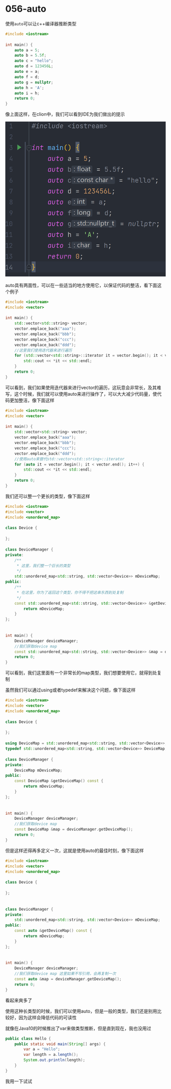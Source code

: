 # 056-auto

使用`auto`可以让c++编译器推断类型

```c++
#include <iostream>

int main() {
    auto a = 5;
    auto b = 5.5f;
    auto c = "hello";
    auto d = 123456L;
    auto e = a;
    auto f = d;
    auto g = nullptr;
    auto h = 'A';
    auto i = h;
    return 0;
}
```

像上面这样，在clion中，我们可以看到IDE为我们做出的提示

![image-20220409212707105](img/image-20220409212707105.png)

auto具有两面性，可以在一些适当的地方使用它，以保证代码的整洁，看下面这个例子

```c++
#include <iostream>
#include <vector>

int main() {
    std::vector<std::string> vector;
    vector.emplace_back("aaa");
    vector.emplace_back("bbb");
    vector.emplace_back("ccc");
    vector.emplace_back("ddd");
    //这里我们使用迭代器来进行遍历
    for (std::vector<std::string>::iterator it = vector.begin(); it < vector.end(); it++) {
        std::cout << *it << std::endl;
    }
    return 0;
}
```

可以看到，我们如果使用迭代器来进行vector的遍历，这玩意会非常长，及其难写，这个时候，我们就可以使用auto来进行操作了，可以大大减少代码量，使代码更加整洁，像下面这样

```c++
#include <iostream>
#include <vector>

int main() {
    std::vector<std::string> vector;
    vector.emplace_back("aaa");
    vector.emplace_back("bbb");
    vector.emplace_back("ccc");
    vector.emplace_back("ddd");
    //使用auto来替代std::vector<std::string>::iterator
    for (auto it = vector.begin(); it < vector.end(); it++) {
        std::cout << *it << std::endl;
    }
    return 0;
}
```

我们还可以整一个更长的类型，像下面这样

```c++
#include <iostream>
#include <vector>
#include <unordered_map>

class Device {

};

class DeviceManager {
private:
    /**
     * 这里，我们整一个巨长的类型
     */
    std::unordered_map<std::string, std::vector<Device>> mDeviceMap;
public:
    /**
     * 在这里，你为了返回这个类型，你不得不把这串东西到处复制
     */
    const std::unordered_map<std::string, std::vector<Device>> &getDeviceMap() const {
        return mDeviceMap;
    }
};


int main() {
    DeviceManager deviceManager;
    //我们获取device map
    const std::unordered_map<std::string, std::vector<Device>> &map = deviceManager.getDeviceMap();
    return 0;
}
```

可以看到，我们这里面有一个非常长的map类型，我们想要使用它，就得到处复制

虽然我们可以通过using或者typedef来解决这个问题，像下面这样

```c++
#include <iostream>
#include <vector>
#include <unordered_map>

class Device {

};

using DeviceMap = std::unordered_map<std::string, std::vector<Device>>;
typedef std::unordered_map<std::string, std::vector<Device>> DeviceMap;

class DeviceManager {
private:
    DeviceMap mDeviceMap;
public:
    const DeviceMap &getDeviceMap() const {
        return mDeviceMap;
    }
};


int main() {
    DeviceManager deviceManager;
    //我们获取device map
    const DeviceMap &map = deviceManager.getDeviceMap();
    return 0;
}
```

但是这样还得再多定义一次，这就是使用auto的最佳时刻，像下面这样

```c++
#include <iostream>
#include <vector>
#include <unordered_map>

class Device {

};


class DeviceManager {
private:
    std::unordered_map<std::string, std::vector<Device>> mDeviceMap;
public:
    const auto &getDeviceMap() const {
        return mDeviceMap;
    }
};


int main() {
    DeviceManager deviceManager;
    //我们获取device map 这里如果不写引用，会再复制一次
    const auto &map = deviceManager.getDeviceMap();
    return 0;
}
```

看起来爽多了

使用这种长类型的时候，我们可以使用auto，但是一般的类型，我们还是别用比较好，因为这样会降低代码的可读性

就像在Java10的时候推出了var来做类型推断，但是直到现在，我也没用过

```java
public class Hello {
    public static void main(String[] args) {
        var a = "Hello";
        var length = a.length();
        System.out.println(length);
    }
}
```

我用一下试试
